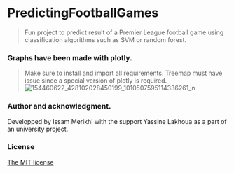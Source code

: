 # PredictingFootballGames

> Fun project to predict result of a Premier League football game using classification algorithms such as SVM or random forest.

###  Graphs have been made with plotly.

> Make sure to install and import all requirements. Treemap must have issue since a special version of plotly is required.
![154460622_428102028450199_1010507595114336261_n](https://user-images.githubusercontent.com/47690579/108971553-b8039280-7682-11eb-92dd-13606bf520c6.jpg)


###  Author and acknowledgment.
  
Developped by Issam Merikhi with the support Yassine Lakhoua as a part of an university project.

###  License

[The MIT license](https://github.com/IssamMerikhi/PredictingFootballGames/edit/main/LICENSE)
